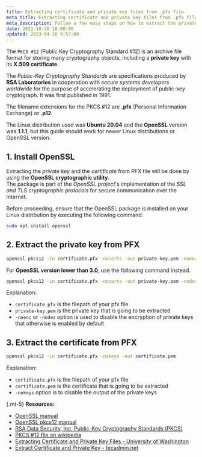 ```yaml
---
title: Extracting certificate and private key files from .pfx file
meta_title: Extracting certificate and private key files from .pfx file
meta_description: Follow a few easy steps on how to extract the private key and the certificate from PFX file, a PKCS #12 archive file format for storing many cryptography objects developed by RSA Laboratories.
date: 2021-10-20 18:00:00
updated: 2023-04-20 9:57:00
---
```


The `PKCS #12` (Public Key Cryptography Standard #12) is an archive file format for storing many cryptography objects, including a **private key** with its **X.509 certificate**.

The *Public-Key Cryptography Standards* are specifications produced by **RSA Laboratories** in cooperation with *secure systems developers worldwide* for the purpose of accelerating the deployment of public-key cryptograph. It was first published in 1991.

The filename extensions for the PKCS #12 are **.pfx** (Personal Information Exchange) or **.p12**.

The Linux distribution used was **Ubuntu 20.04** and the **OpenSSL** version was **1.1.1**, but this guide should work for newer Linux distributions or OpenSSL version.

## 1. Install OpenSSL

Extracting the *private key* and the *certificate* from PFX file will be done by using the **OpenSSL cryptographic utility**.  
The package is part of the *OpenSSL project*'s implementation of the *SSL and TLS cryptographic protocols* for secure communication over the Internet.

Before proceeding, ensure that the OpenSSL package is installed on your Linux distribution by executing the following command.

```bash
sudo apt install openssl
```

## 2. Extract the private key from PFX

```bash
openssl pkcs12 -in certificate.pfx -nocerts -out private-key.pem -noenc
```

For **OpenSSL version lower than 3.0**, use the following command instead.

```bash
openssl pkcs12 -in certificate.pfx -nocerts -out private-key.pem -nodes
```

Explanation:
- `certificate.pfx` is the filepath of your pfx file
- `private-key.pem` is the private key that is going to be extracted
- `-noenc` or `-nodes` option is used to disable the encryption of private keys that otherwise is enabled by default

## 3. Extract the certificate from PFX

```bash
openssl pkcs12 -in certificate.pfx -nokeys -out certificate.pem
```

Explanation:
- `certificate.pfx` is the filepath of your pfx file
- `certificate.pem` is the certificate that is going to be extracted
- `-nokeys` option is to disable the output of the private keys

{.mt-5}
**Resources:**
- [OpenSSL manual](https://www.openssl.org/docs/manmaster/man1/openssl.html)
- [OpenSSL pkcs12 manual](https://www.openssl.org/docs/manmaster/man1/openssl-pkcs12.html)
- [RSA Data Security, Inc. Public-Key Cryptography Standards (PKCS)](https://web.archive.org/web/20200116104631/https://ftp.gnome.org/mirror/archive/ftp.sunet.se/pub/security/docs/PCA/PKCS/ftp.rsa.com/pkcs-12/pkcs-12v1.pdf)
- [PKCS #12 file on wikipedia](https://en.wikipedia.org/wiki/PKCS_12)
- [Extracting Certificate and Private Key Files - University of Washington](https://wiki.cac.washington.edu/display/infra/Extracting+Certificate+and+Private+Key+Files+from+a+.pfx+File)
- [Extract Certificate and Private Key - tecadmin.net](https://tecadmin.net/extract-private-key-and-certificate-files-from-pfx-file/)
